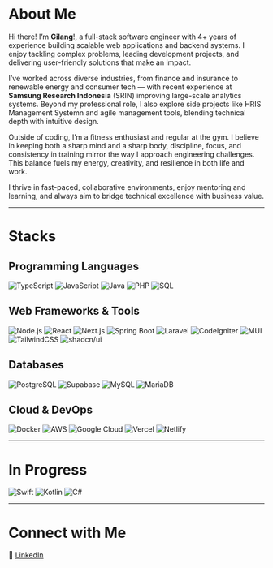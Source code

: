 # About Me

Hi there! I’m **Gilang**!, a full-stack software engineer with 4+ years of experience building scalable web applications and backend systems. I enjoy tackling complex problems, leading development projects, and delivering user-friendly solutions that make an impact.  

I’ve worked across diverse industries, from finance and insurance to renewable energy and consumer tech — with recent experience at **Samsung Research Indonesia** (SRIN) improving large-scale analytics systems. Beyond my professional role, I also explore side projects like HRIS Management Systemn and agile management tools, blending technical depth with intuitive design.

Outside of coding, I’m a fitness enthusiast and regular at the gym. I believe in keeping both a sharp mind and a sharp body, discipline, focus, and consistency in training mirror the way I approach engineering challenges. This balance fuels my energy, creativity, and resilience in both life and work.

I thrive in fast-paced, collaborative environments, enjoy mentoring and learning, and always aim to bridge technical excellence with business value.

---

# Stacks

## Programming Languages

![TypeScript](https://img.shields.io/badge/-TypeScript-3178C6?style=for-the-badge&logo=typescript&logoColor=white) ![JavaScript](https://img.shields.io/badge/JavaScript-F7DF1E?style=for-the-badge&logo=javascript&logoColor=black) ![Java](https://img.shields.io/badge/Java-F0900A?style=for-the-badge&logo=java&logoColor=white) ![PHP](https://img.shields.io/badge/PHP-777BB4?style=for-the-badge&logo=php&logoColor=white) ![SQL](https://img.shields.io/badge/SQL-336791?style=for-the-badge&logo=postgresql&logoColor=white)

## Web Frameworks & Tools

![Node.js](https://img.shields.io/badge/-Node.js-43853D?style=for-the-badge&logo=node.js&logoColor=white) ![React](https://img.shields.io/badge/-React-066d89?style=for-the-badge&logo=react&logoColor=white) ![Next.js](https://img.shields.io/badge/-Next.js-000000?style=for-the-badge&logo=next.js&logoColor=white) ![Spring Boot](https://img.shields.io/badge/-SpringBoot-6DB33F?style=for-the-badge&logo=springboot&logoColor=white) ![Laravel](https://img.shields.io/badge/-Laravel-FF2D20?style=for-the-badge&logo=laravel&logoColor=white) ![CodeIgniter](https://img.shields.io/badge/-CodeIgniter-EF4223?style=for-the-badge&logo=codeigniter&logoColor=white) ![MUI](https://img.shields.io/badge/-MUI-007FFF?style=for-the-badge&logo=mui&logoColor=white) ![TailwindCSS](https://img.shields.io/badge/-TailwindCSS-06B6D4?style=for-the-badge&logo=tailwindcss&logoColor=white) ![shadcn/ui](https://img.shields.io/badge/-shadcn/ui-000000?style=for-the-badge&logo=react&logoColor=white)

## Databases

![PostgreSQL](https://img.shields.io/badge/-PostgreSQL-4169E1?style=for-the-badge&logo=postgresql&logoColor=white) ![Supabase](https://img.shields.io/badge/-Supabase-3FCF8E?style=for-the-badge&logo=supabase&logoColor=white) ![MySQL](https://img.shields.io/badge/-MySQL-4479A1?style=for-the-badge&logo=mysql&logoColor=white) ![MariaDB](https://img.shields.io/badge/-MariaDB-003545?style=for-the-badge&logo=mariadb&logoColor=white)  

## Cloud & DevOps

![Docker](https://img.shields.io/badge/-Docker-2496ED?style=for-the-badge&logo=docker&logoColor=white) ![AWS](https://img.shields.io/badge/-AWS-FF9900?style=for-the-badge&logo=amazonaws&logoColor=white) ![Google Cloud](https://img.shields.io/badge/-GoogleCloud-4285F4?style=for-the-badge&logo=googlecloud&logoColor=white) ![Vercel](https://img.shields.io/badge/-Vercel-000000?style=for-the-badge&logo=vercel&logoColor=white) ![Netlify](https://img.shields.io/badge/-Netlify-00C7B7?style=for-the-badge&logo=netlify&logoColor=white)

---

# In Progress

![Swift](https://img.shields.io/badge/-Swift-FA7343?style=for-the-badge&logo=swift&logoColor=white) ![Kotlin](https://img.shields.io/badge/-Kotlin-7F52FF?style=for-the-badge&logo=kotlin&logoColor=white) ![C#](https://img.shields.io/badge/-Csharp-239120?style=for-the-badge&logo=csharp&logoColor=white)

---

# Connect with Me

📌 [LinkedIn](https://www.linkedin.com/in/gilangkpratama/)
